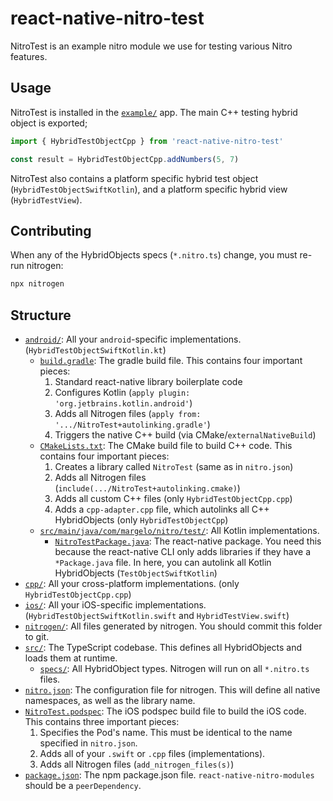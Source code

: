 # react-native-nitro-test

NitroTest is an example nitro module we use for testing various Nitro features.

## Usage

NitroTest is installed in the [`example/`](../../example) app.
The main C++ testing hybrid object is exported;

```ts
import { HybridTestObjectCpp } from 'react-native-nitro-test'

const result = HybridTestObjectCpp.addNumbers(5, 7)
```

NitroTest also contains a platform specific hybrid test object (`HybridTestObjectSwiftKotlin`), and a platform specific hybrid view (`HybridTestView`).

## Contributing

When any of the HybridObjects specs (`*.nitro.ts`) change, you must re-run nitrogen:

```ts
npx nitrogen
```

## Structure

- [`android/`](android): All your `android`-specific implementations. (`HybridTestObjectSwiftKotlin.kt`)
  - [`build.gradle`](android/build.gradle): The gradle build file. This contains four important pieces:
    1. Standard react-native library boilerplate code
    2. Configures Kotlin (`apply plugin: 'org.jetbrains.kotlin.android'`)
    3. Adds all Nitrogen files (`apply from: '.../NitroTest+autolinking.gradle'`)
    4. Triggers the native C++ build (via CMake/`externalNativeBuild`)
  - [`CMakeLists.txt`](android/CMakeLists.txt): The CMake build file to build C++ code. This contains four important pieces:
    1. Creates a library called `NitroTest` (same as in `nitro.json`)
    2. Adds all Nitrogen files (`include(.../NitroTest+autolinking.cmake)`)
    3. Adds all custom C++ files (only `HybridTestObjectCpp.cpp`)
    4. Adds a `cpp-adapter.cpp` file, which autolinks all C++ HybridObjects (only `HybridTestObjectCpp`)
  - [`src/main/java/com/margelo/nitro/test/`](android/src/main/java/com/margelo/nitro/test/): All Kotlin implementations.
    - [`NitroTestPackage.java`](android/src/main/java/com/margelo/nitro/test/NitroTestPackage.java): The react-native package. You need this because the react-native CLI only adds libraries if they have a `*Package.java` file. In here, you can autolink all Kotlin HybridObjects (`TestObjectSwiftKotlin`)
- [`cpp/`](cpp): All your cross-platform implementations. (only `HybridTestObjectCpp.cpp`)
- [`ios/`](ios): All your iOS-specific implementations. (`HybridTestObjectSwiftKotlin.swift` and `HybridTestView.swift`)
- [`nitrogen/`](nitrogen): All files generated by nitrogen. You should commit this folder to git.
- [`src/`](src): The TypeScript codebase. This defines all HybridObjects and loads them at runtime.
  - [`specs/`](src/specs): All HybridObject types. Nitrogen will run on all `*.nitro.ts` files.
- [`nitro.json`](nitro.json): The configuration file for nitrogen. This will define all native namespaces, as well as the library name.
- [`NitroTest.podspec`](NitroTest.podspec): The iOS podspec build file to build the iOS code. This contains three important pieces:
  1. Specifies the Pod's name. This must be identical to the name specified in `nitro.json`.
  2. Adds all of your `.swift` or `.cpp` files (implementations).
  3. Adds all Nitrogen files (`add_nitrogen_files(s)`)
- [`package.json`](package.json): The npm package.json file. `react-native-nitro-modules` should be a `peerDependency`.
